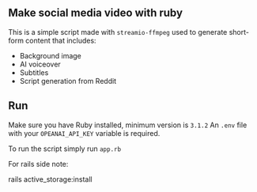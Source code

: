 ## Make social media video with ruby

This is a simple script made with `streamio-ffmpeg` used to generate short-form content that includes:
- Background image
- AI voiceover
- Subtitles
- Script generation from Reddit

## Run

Make sure you have Ruby installed, minimum version is `3.1.2`
An `.env` file with your `OPEANAI_API_KEY` variable is required.

To run the script simply run `app.rb`

For rails side note:

rails active_storage:install
